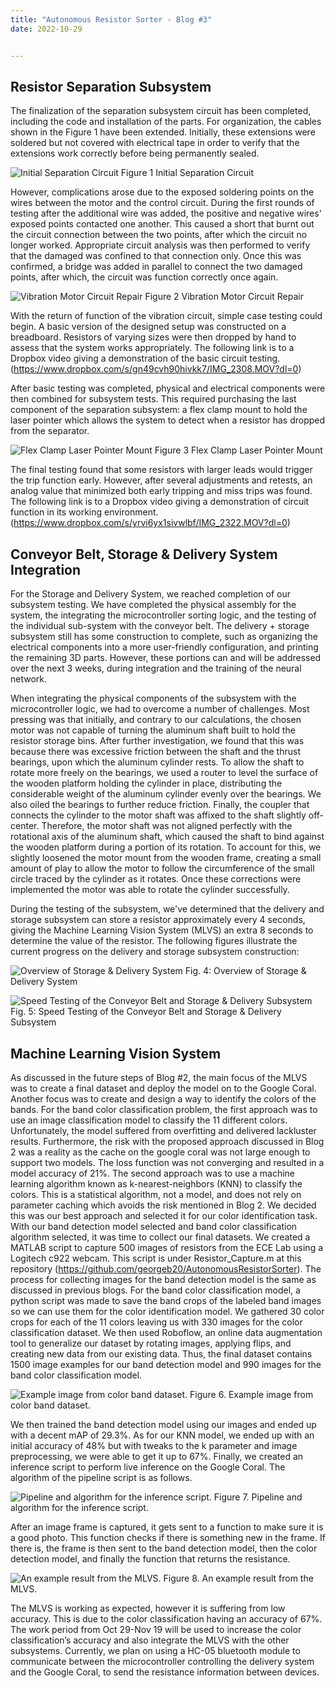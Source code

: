 ```yaml
---
title: "Autonomous Resistor Sorter - Blog #3"
date: 2022-10-29


---
```


## Resistor Separation Subsystem
The finalization of the separation subsystem circuit has been completed, including the code and installation of the parts. For organization, the cables shown in the Figure 1 have been extended. Initially, these extensions were soldered but not covered with electrical tape in order to verify that the extensions work correctly before being permanently sealed.

![Initial Separation Circuit](\Autonomous-Resistor-Sorter\assets\images\post_10_29_22\initial_separation_circuit.png)
Figure 1 Initial Separation Circuit

However, complications arose due to the exposed soldering points on the wires between the motor and the control circuit. During the first rounds of testing after the additional wire was added, the positive and negative wires' exposed points contacted one another. This caused a short that burnt out the circuit connection between the two points, after which the circuit no longer worked. Appropriate circuit analysis was then performed to verify that the damaged was confined to that connection only. Once this was confirmed, a bridge was added in parallel to connect the two damaged points, after which, the circuit was function correctly once again.

![Vibration Motor Circuit Repair](\Autonomous-Resistor-Sorter\assets\images\post_10_29_22\vibration_motor_circuit_repair.png)
Figure 2 Vibration Motor Circuit Repair

With the return of function of the vibration circuit, simple case testing could begin. A basic version of the designed setup was constructed on a breadboard. Resistors of varying sizes were then dropped by hand to assess that the system works appropriately. The following link is to a Dropbox video giving a demonstration of the basic circuit testing.
(https://www.dropbox.com/s/gn49cvh90hivkk7/IMG_2308.MOV?dl=0)
 
After basic testing was completed, physical and electrical components were then combined for subsystem tests. This required purchasing the last component of the separation subsystem: a flex clamp mount to hold the laser pointer which allows the system to detect when a resistor has dropped from the separator.

![Flex Clamp Laser Pointer Mount](\Autonomous-Resistor-Sorter\assets\images\post_10_29_22\flex_clamp_laser_pointer_mount.png)
Figure 3 Flex Clamp Laser Pointer Mount

The final testing found that some resistors with larger leads would trigger the trip function early. However, after several adjustments and retests, an analog value that minimized both early tripping and miss trips was found. The following link is to a Dropbox video giving a demonstration of circuit function in its working environment.
(https://www.dropbox.com/s/yrvi6yx1sivwlbf/IMG_2322.MOV?dl=0)
 

## Conveyor Belt, Storage & Delivery System Integration
For the Storage and Delivery System, we reached completion of our subsystem testing. We have completed the physical assembly for the system, the integrating the microcontroller sorting logic, and the testing of the individual sub-system with the conveyor belt. The delivery + storage subsystem still has some construction to complete, such as organizing the electrical components into a more user-friendly configuration, and printing the remaining 3D parts. However, these portions can and will be addressed over the next 3 weeks, during integration and the training of the neural network.

When integrating the physical components of the subsystem with the microcontroller logic, we had to overcome a number of challenges. Most pressing was that initially, and contrary to our calculations, the chosen motor was not capable of turning the aluminum shaft built to hold the resistor storage bins. After further investigation, we found that this was because there was excessive friction between the shaft and the thrust bearings, upon which the aluminum cylinder rests. To allow the shaft to rotate more freely on the bearings, we used a router to level the surface of the wooden platform holding the cylinder in place, distributing the considerable weight of the aluminum cylinder evenly over the bearings. We also oiled the bearings to further reduce friction. Finally, the coupler that connects the cylinder to the motor shaft was affixed to the shaft slightly off-center. Therefore, the motor shaft was not aligned perfectly with the rotational axis of the aluminum shaft, which caused the shaft to bind against the wooden platform during a portion of its rotation. To account for this, we slightly loosened the motor mount from the wooden frame, creating a small amount of play to allow the motor to follow the circumference of the small circle traced by the cylinder as it rotates. Once these corrections were implemented the motor was able to rotate the cylinder successfully.

During the testing of the subsystem, we've determined that the delivery and storage subsystem can store a resistor approximately every 4 seconds, giving the Machine Learning Vision System (MLVS) an extra 8 seconds to determine the value of the resistor. The following figures illustrate the current progress on the delivery and storage subsystem construction:

![Overview of Storage & Delivery System](\Autonomous-Resistor-Sorter\assets\images\post_10_29_22\overview_of_storage_and_delivery_system.jpg)
Fig. 4: Overview of Storage & Delivery System

![Speed Testing of the Conveyor Belt and Storage & Delivery Subsystem](\Autonomous-Resistor-Sorter\assets\images\post_10_29_22\speed_testing_of_conveyor_belt.jpg)
Fig. 5: Speed Testing of the Conveyor Belt and Storage & Delivery Subsystem


## Machine Learning Vision System
As discussed in the future steps of Blog #2, the main focus of the MLVS was to create a final dataset and deploy the model on to the Google Coral. Another focus was to create and design a way to identify the colors of the bands.
For the band color classification problem, the first approach was to use an image classification model to classify the 11 different colors. Unfortunately, the model suffered from overfitting and delivered lackluster results. Furthermore, the risk with the proposed approach discussed in Blog 2 was a reality as the cache on the google coral was not large enough to support two models. The loss function was not converging and resulted in a model accuracy of 21%. The second approach was to use a machine learning algorithm known as k-nearest-neighbors (KNN) to classify the colors. This is a statistical algorithm, not a model, and does not rely on parameter caching which avoids the risk mentioned in Blog 2. We decided this was our best approach and selected it for our color identification task. 
With our band detection model selected and band color classification algorithm selected, it was time to collect our final datasets. We created a MATLAB script to capture 500 images of resistors from the ECE Lab using a Logitech c922 webcam. This script is under Resistor_Capture.m at this repository (https://github.com/georgeb20/AutonomousResistorSorter). The process for collecting images for the band detection model is the same as discussed in previous blogs. For the band color classification model, a python script was made to save the band crops of the labeled band images so we can use them for the color identification model. We gathered 30 color crops for each of the 11 colors leaving us with 330 images for the color classification dataset. We then used Roboflow, an online data augmentation tool to generalize our dataset by rotating images, applying flips, and creating new data from our existing data. Thus, the final dataset contains 1500 image examples for our band detection model and 990 images for the band color classification model. 

![Example image from color band dataset.](\Autonomous-Resistor-Sorter\assets\images\post_10_29_22\example_image_color_band_dataset.jpg)
Figure 6. Example image from color band dataset.

We then trained the band detection model using our images and ended up with a decent mAP of 29.3%. As for our KNN model, we ended up with an initial accuracy of 48% but with tweaks to the k parameter and image preprocessing, we were able to get it up to 67%.
Finally, we created an inference script to perform live inference on the Google Coral. The algorithm of the pipeline script is as follows.

![Pipeline and algorithm for the inference script.](\Autonomous-Resistor-Sorter\assets\images\post_10_29_22\inference_script_algorithm.png)
Figure 7. Pipeline and algorithm for the inference script.

After an image frame is captured, it gets sent to a function to make sure it is a good photo. This function checks if there is something new in the frame. If there is, the frame is then sent to the band detection model, then the color detection model, and finally the function that returns the resistance. 

![An example result from the MLVS.](\Autonomous-Resistor-Sorter\assets\images\post_10_29_22\example_result_mlvs.png)
Figure 8. An example result from the MLVS.

The MLVS is working as expected, however it is suffering from low accuracy. This is due to the color classification having an accuracy of 67%. The work period from Oct 29-Nov 19 will be used to increase the color classification’s accuracy and also integrate the MLVS with the other subsystems. Currently, we plan on using a HC-05 bluetooth module to communicate between the microcontroller controlling the delivery system and the Google Coral, to send the resistance information between devices.

